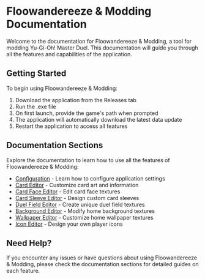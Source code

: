 # Floowandereeze & Modding Documentation

Welcome to the documentation for Floowandereeze & Modding, a tool for modding Yu-Gi-Oh! Master Duel. This
documentation will guide you through all the features and capabilities of the application.

## Getting Started

To begin using Floowandereeze & Modding:

1. Download the application from the Releases tab
2. Run the .exe file
3. On first launch, provide the game's path when prompted
4. The application will automatically download the latest data update
5. Restart the application to access all features

## Documentation Sections

Explore the documentation to learn how to use all the features of Floowandereeze & Modding:

- [Configuration](features/config.md) - Learn how to configure application settings
- [Card Editor](features/card.md) - Customize card art and information
- [Card Face Editor](features/face.md) - Edit card face textures
- [Card Sleeve Editor](features/sleeve.md) - Design custom card sleeves
- [Duel Field Editor](features/field.md) - Create unique duel field textures
- [Background Editor](features/background.md) - Modify home background textures
- [Wallpaper Editor](features/wallpaper.md) - Customize home wallpaper textures
- [Icon Editor](features/icon.md) - Design your own player icons

## Need Help?

If you encounter any issues or have questions about using Floowandereeze & Modding, please check the documentation
sections for detailed guides on each feature.
